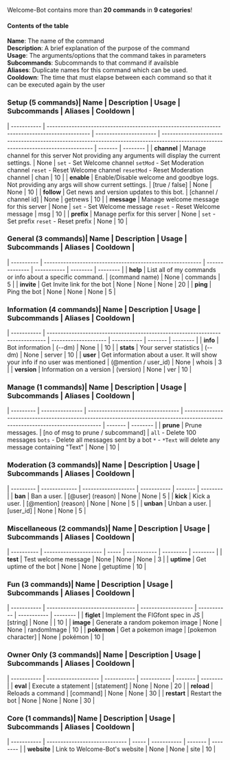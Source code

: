 Welcome-Bot contains more than **20 commands** in **9 categories**!

#### Contents of the table
**Name**: The name of the command  
**Description**: A brief explanation of the purpose of the command  
**Usage**: The arguments/options that the command takes in parameters  
**Subcommands**: Subcommands to that command if availsble  
**Aliases**: Duplicate names for this command which can be used.  
**Cooldown**: The time that must elapse between each command so that it can be executed again by the user

### Setup (5 commands)| Name        | Description                                                                                   | Usage                  | Subcommands                                                                                                                         | Aliases | Cooldown |
| ----------- | --------------------------------------------------------------------------------------------- | ---------------------- | ----------------------------------------------------------------------------------------------------------------------------------- | ------- | -------- |
| **channel** | Manage channel for this server
Not providing any arguments will display the current settings. | None                   | `set` - Set Welcome channel
`setMod` - Set Moderation channel
`reset` - Reset Welcome channel
`resetMod` - Reset Moderation channel | chan    | 10       |
| **enable**  | Enable/Disable welcome and goodbye logs. Not providing any args will show current settings.   | [true / false]         | None                                                                                                                                | None    | 10       |
| **follow**  | Get news and version updates to this bot.                                                     | [channel / channel id] | None                                                                                                                                | getnews | 10       |
| **message** | Manage welcome message for this server                                                        | None                   | `set` - Set Welcome message
`reset` - Reset Welcome message                                                                         | msg     | 10       |
| **prefix**  | Manage perfix for this server                                                                 | None                   | `set` - Set prefix
`reset` - Reset prefix                                                                                           | None    | 10       |

### General (3 commands)| Name       | Description                                               | Usage          | Subcommands | Aliases  | Cooldown |
| ---------- | --------------------------------------------------------- | -------------- | ----------- | -------- | -------- |
| **help**   | List all of my commands or info about a specific command. | (command name) | None        | commands | 5        |
| **invite** | Get Invite link for the bot                               | None           | None        | None     | 20       |
| **ping**   | Ping the bot                                              | None           | None        | None     | 5        |

### Information (4 commands)| Name        | Description                                                                   | Usage                | Subcommands | Aliases | Cooldown |
| ----------- | ----------------------------------------------------------------------------- | -------------------- | ----------- | ------- | -------- |
| **info**    | Bot information                                                               | (--dm)               | None        |         | 10       |
| **stats**   | Your server statistics                                                        | (--dm)               | None        | server  | 10       |
| **user**    | Get information about a user. It will show your info if no user was mentioned | (@mention / user_id) | None        | whois   | 3        |
| **version** | Information on a version                                                      | (version)            | None        | ver     | 10       |

### Manage (1 commands)| Name      | Description     | Usage                             | Subcommands                                                                                                                    | Aliases | Cooldown |
| --------- | --------------- | --------------------------------- | ------------------------------------------------------------------------------------------------------------------------------ | ------- | -------- |
| **prune** | Prune messages. | [no of msg to prune / subcommand] | `all` - Delete 100 messages
`bots` - Delete all messages sent by a bot
`*` - `*Text` will delete any message containing "Text" | None    | 10       |

### Moderation (3 commands)| Name      | Description   | Usage               | Subcommands | Aliases | Cooldown |
| --------- | ------------- | ------------------- | ----------- | ------- | -------- |
| **ban**   | Ban a user.   | [@user] (reason)    | None        | None    | 5        |
| **kick**  | Kick a user.  | [@mention] (reason) | None        | None    | 5        |
| **unban** | Unban a user. | [user_id]           | None        | None    | 5        |

### Miscellaneous (2 commands)| Name       | Description           | Usage | Subcommands | Aliases   | Cooldown |
| ---------- | --------------------- | ----- | ----------- | --------- | -------- |
| **test**   | Test welcome message  | None  | None        | None      | 3        |
| **uptime** | Get uptime of the bot | None  | None        | getuptime | 10       |

### Fun (3 commands)| Name        | Description                      | Usage               | Subcommands | Aliases     | Cooldown |
| ----------- | -------------------------------- | ------------------- | ----------- | ----------- | -------- |
| **figlet**  | Implement the FIGfont spec in JS | [string]            | None        |             | 10       |
| **image**   | Generate a random pokemon image  | None                | None        | randomImage | 10       |
| **pokemon** | Get a pokemon image              | [pokemon character] | None        | pokémon     | 10       |

### Owner Only (3 commands)| Name        | Description         | Usage       | Subcommands | Aliases | Cooldown |
| ----------- | ------------------- | ----------- | ----------- | ------- | -------- |
| **eval**    | Execute a statement | [statement] | None        | None    | 20       |
| **reload**  | Reloads a command   | [command]   | None        | None    | 30       |
| **restart** | Restart the bot     | None        | None        | None    | 30       |

### Core (1 commands)| Name        | Description                   | Usage | Subcommands | Aliases | Cooldown |
| ----------- | ----------------------------- | ----- | ----------- | ------- | -------- |
| **website** | Link to Welcome-Bot's website | None  | None        | site    | 10       |

